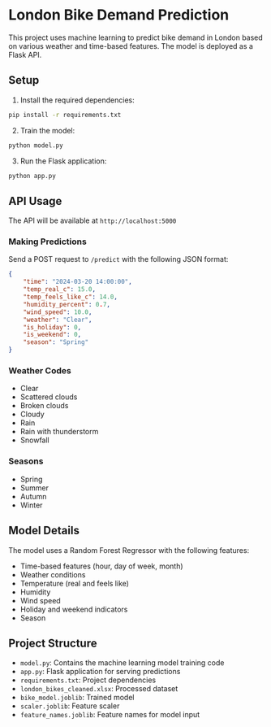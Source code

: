 # London Bike Demand Prediction

This project uses machine learning to predict bike demand in London based on various weather and time-based features. The model is deployed as a Flask API.

## Setup

1. Install the required dependencies:
```bash
pip install -r requirements.txt
```

2. Train the model:
```bash
python model.py
```

3. Run the Flask application:
```bash
python app.py
```

## API Usage

The API will be available at `http://localhost:5000`

### Making Predictions

Send a POST request to `/predict` with the following JSON format:

```json
{
    "time": "2024-03-20 14:00:00",
    "temp_real_c": 15.0,
    "temp_feels_like_c": 14.0,
    "humidity_percent": 0.7,
    "wind_speed": 10.0,
    "weather": "Clear",
    "is_holiday": 0,
    "is_weekend": 0,
    "season": "Spring"
}
```

### Weather Codes
- Clear
- Scattered clouds
- Broken clouds
- Cloudy
- Rain
- Rain with thunderstorm
- Snowfall

### Seasons
- Spring
- Summer
- Autumn
- Winter

## Model Details

The model uses a Random Forest Regressor with the following features:
- Time-based features (hour, day of week, month)
- Weather conditions
- Temperature (real and feels like)
- Humidity
- Wind speed
- Holiday and weekend indicators
- Season

## Project Structure

- `model.py`: Contains the machine learning model training code
- `app.py`: Flask application for serving predictions
- `requirements.txt`: Project dependencies
- `london_bikes_cleaned.xlsx`: Processed dataset
- `bike_model.joblib`: Trained model
- `scaler.joblib`: Feature scaler
- `feature_names.joblib`: Feature names for model input 